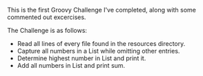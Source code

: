 This is the first Groovy Challenge I've completed, along with some commented out excercises. 

The Challenge is as follows:

* Read all lines of every file found in the resources directory.
* Capture all numbers in a List while omitting other entries.
* Determine highest number in List and print it.
* Add all numbers in List and print sum.
